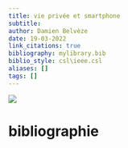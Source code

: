 ```yaml
---
title: vie privée et smartphone
subtitle:
author: Damien Belvèze
date: 19-03-2022
link_citations: true
bibliography: mylibrary.bib
biblio_style: csl\ieee.csl
aliases: []
tags: []
---
```


![](privacy_smartphone.jpg)





# bibliographie

